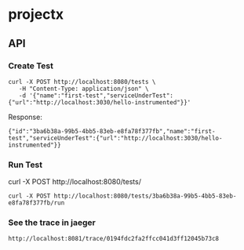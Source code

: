 # projectx


## API

### Create Test
```
curl -X POST http://localhost:8080/tests \
   -H "Content-Type: application/json" \
   -d '{"name":"first-test","serviceUnderTest":{"url":"http://localhost:3030/hello-instrumented"}}'
```

Response:

```
{"id":"3ba6b38a-99b5-4bb5-83eb-e8fa78f377fb","name":"first-test","serviceUnderTest":{"url":"http://localhost:3030/hello-instrumented"}}
```

### Run Test


curl -X POST http://localhost:8080/tests/
```
curl -X POST http://localhost:8080/tests/3ba6b38a-99b5-4bb5-83eb-e8fa78f377fb/run
```

### See the trace in jaeger

```
http://localhost:8081/trace/0194fdc2fa2ffcc041d3ff12045b73c8
```
